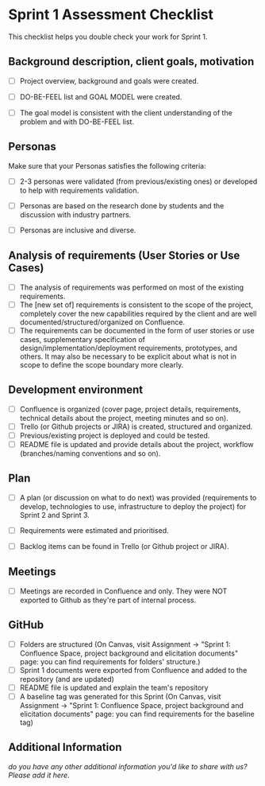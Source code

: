 # Sprint 1 Assessment Checklist
This checklist helps you double check your work for Sprint 1. 


## Background description, client goals, motivation
- [ ] Project overview, background and goals were created.
- [ ] DO-BE-FEEL list and GOAL MODEL were created. 
- [ ] The goal model is consistent with the client understanding of the problem and with DO-BE-FEEL list.


## Personas
Make sure that your Personas satisfies the following criteria:

- [ ] 2-3 personas were validated (from previous/existing ones) or developed to help with requirements validation.
- [ ] Personas are based on the research done by students and the discussion with industry partners.
- [ ] Personas are inclusive and diverse.


## Analysis of requirements (User Stories or Use Cases)

- [ ] The analysis of requirements was performed on most of the existing requirements. 
- [ ] The [new set of] requirements is consistent to the scope of the project, completely cover the new capabilities required by the client and are well documented/structured/organized on Confluence.
- [ ] The requirements can be documented in the form of user stories or use cases, supplementary specification of design/implementation/deployment requirements, prototypes, and others. It may also be necessary to be explicit about what is not in scope to define the scope boundary more clearly.

## Development environment

- [ ] Confluence is organized (cover page, project details, requirements, technical details about the project, meeting minutes and so on). 
- [ ] Trello (or Github projects or JIRA) is created, structured and organized. 
- [ ] Previous/existing project is deployed and could be tested.
- [ ] README file is updated and provide details about the project, workflow (branches/naming conventions and so on).

## Plan

- [ ] A plan (or discussion on what to do next) was provided (requirements to develop, technologies to use, infrastructure to deploy the project) for Sprint 2 and Sprint 3. 
- [ ] Requirements were estimated and prioritised.
- [ ] Backlog items can be found in Trello (or Github project or JIRA).


## Meetings

- [ ] Meetings are recorded in Confluence and only. They were NOT exported to Github as they're part of internal process.


## GitHub 

- [ ] Folders are structured (On Canvas, visit Assignment -> "Sprint 1: Confluence Space, project background and elicitation documents" page: you can find requirements for folders' structure.)
- [ ] Sprint 1 documents were exported from Confluence and added to the repository (and are updated)
- [ ] README file is updated and explain the team's repository
- [ ] A baseline tag was generated for this Sprint (On Canvas, visit Assignment -> "Sprint 1: Confluence Space, project background and elicitation documents" page: you can find requirements for the baseline tag)

## Additional Information

*do you have any other additional information you'd like to share with us? Please add it here.*
